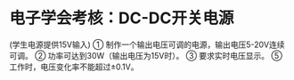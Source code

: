# 电子学会考核：DC-DC开关电源
(学生电源提供15V输入)
① 制作一个输出电压可调的电源，输出电压5-20V连续可调。
② 功率可达到30W（输出电压为15V时）。
③ 要求实时电压显示。
⑤ 工作时，电压变化率不能超过±0.1V。

